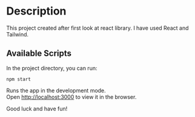 # Description

This project created after first look at react library.
I have used React and Tailwind.


## Available Scripts

In the project directory, you can run:

```
npm start
```

Runs the app in the development mode.\
Open [http://localhost:3000](http://localhost:3000) to view it in the browser.

Good luck and have fun!